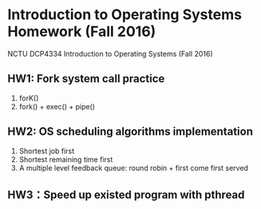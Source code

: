 # Introduction to Operating Systems Homework (Fall 2016)
NCTU DCP4334 Introduction to Operating Systems (Fall 2016)

## HW1: Fork system call practice
1. forK()
2. fork() + exec() + pipe()

## HW2: OS scheduling algorithms implementation
1. Shortest job first
2. Shortest remaining time first
3. A multiple level feedback queue: round robin + first come first served
       
## HW3：Speed up existed program with pthread
